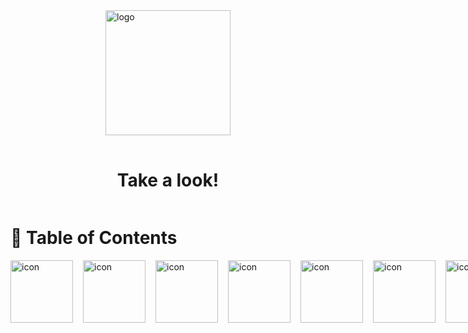 <div style="display:flex; flex-direction:column; gap: 1rem; align-items:center; justify-content:center;">
    <img src="../how-to/files/avatar.png" alt="logo" width="200" height="auto" />
    <h1>Take a look!</h1>
</div>

# :card_index: Table of Contents

<div style="display:flex; flex-direction:row; gap: 1rem;">
    <div><a href="xxxxxxx"><img src="../how-to/files/icons/html.svg" alt="icon" width="100" height="auto" /></a></div>
    <div><a href="xxxxxxx"><img src="../how-to/files/icons/css.svg" alt="icon" width="100" height="auto" /></a></div>
    <div><a href="xxxxxxx"><img src="../how-to/files/icons/javascript.svg" alt="icon" width="100" height="auto" /></a></div>
    <div><a href="xxxxxxx"><img src="../how-to/files/icons/nodejs.svg" alt="icon" width="100" height="auto" /></a></div>
    <div><a href="xxxxxxx"><img src="../how-to/files/icons/php.png" alt="icon" width="100" height="auto" /></a></div>
    <div><a href="xxxxxxx"><img src="../how-to/files/icons/python.svg" alt="icon" width="100" height="auto" /></a></div>
    <div><a href="xxxxxxx"><img src="../how-to/files/icons/csharp.svg" alt="icon" width="100" height="auto" /></a></div>
    <div><a href="xxxxxxx"><img src="../how-to/files/icons/wordpress.png" alt="icon" width="100" height="auto" /></a></div>
    <div><a href="xxxxxxx"><img src="../how-to/files/icons/typo3.svg" alt="icon" width="100" height="auto" /></a></div>
</div>

